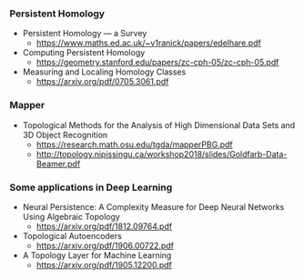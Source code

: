 ### Persistent Homology
* Persistent Homology — a Survey
  * https://www.maths.ed.ac.uk/~v1ranick/papers/edelhare.pdf
* Computing Persistent Homology
  * https://geometry.stanford.edu/papers/zc-cph-05/zc-cph-05.pdf
* Measuring and Localing Homology Classes
  * https://arxiv.org/pdf/0705.3061.pdf

### Mapper
* Topological Methods for the Analysis of High Dimensional Data Sets and 3D Object Recognition
  * https://research.math.osu.edu/tgda/mapperPBG.pdf
  * http://topology.nipissingu.ca/workshop2018/slides/Goldfarb-Data-Beamer.pdf

### Some applications in Deep Learning
* Neural Persistence: A Complexity Measure for Deep Neural Networks Using Algebraic Topology
  * https://arxiv.org/pdf/1812.09764.pdf
* Topological Autoencoders
  * https://arxiv.org/pdf/1906.00722.pdf
* A Topology Layer for Machine Learning
  * https://arxiv.org/pdf/1905.12200.pdf
